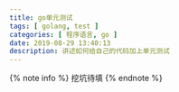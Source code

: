 ```yaml
---
title: go单元测试
tags: [ golang, test ]
categories: [ 程序语言, go ]
date: 2019-08-29 13:40:13
description: 讲述如何给自己的代码加上单元测试
---
```


{% note info %}
挖坑待填
{% endnote %}
